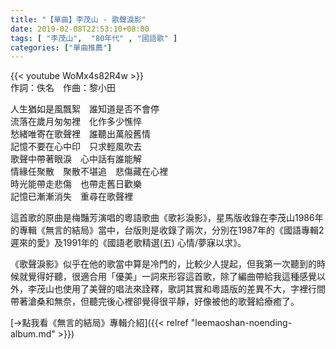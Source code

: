 ```yaml
---
title: "【單曲】李茂山 - 歌聲淚影"
date: 2019-02-08T22:53:10+08:00
tags: [ "李茂山",  "80年代" , "國語歌" ] 
categories: ["單曲推薦"]
---
```


{{< youtube WoMx4s82R4w >}}
<br/>
作詞：佚名　作曲：黎小田  

人生猶如是風飄絮　誰知道是否不會停  
流落在歲月匆匆裡　化作多少憔悴  
愁緒唯寄在歌聲裡　誰聽出萬般舊情  
記憶不要在心中印　只求輕風吹去  
歌聲中帶著眼淚　心中話有誰能解  
情緣任聚散　聚散不堪追　悲傷藏在心裡  
時光能帶走悲傷　也帶走舊日歡樂  
記憶已漸漸消失　重尋在歌聲裡  
<!--more-->
這首歌的原曲是梅豔芳演唱的粵語歌曲《歌衫淚影》，星馬版收錄在李茂山1986年的專輯《無言的結局》當中，台版則是收錄了兩次，分別在1987年的《國語專輯2 遲來的愛》及1991年的《國語老歌精選(五) 心情/夢寐以求》。

《歌聲淚影》似乎在他的歌當中算是冷門的，比較少人提起，但我第一次聽到的時候就覺得好聽，很適合用「優美」一詞來形容這首歌，除了編曲帶給我這種感覺以外，李茂山也使用了美聲的唱法來詮釋，歌詞其實和粵語版的差異不大，字裡行間帶著滄桑和無奈，但聽完後心裡卻覺得很平靜，好像被他的歌聲給療癒了。

[→點我看《無言的結局》專輯介紹]({{< relref "leemaoshan-noending-album.md" >}})
<br/>
<br/>